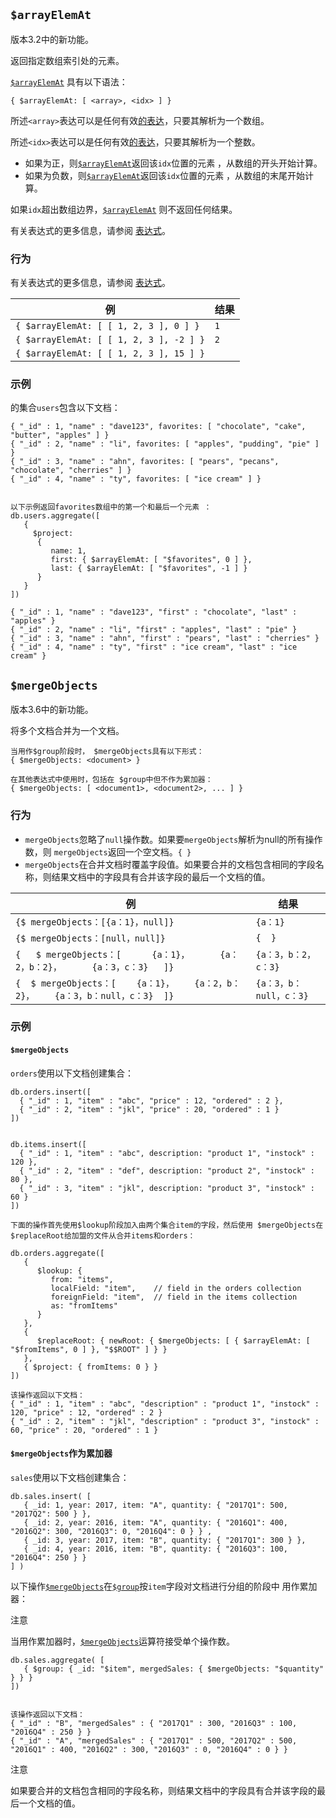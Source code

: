 ## `$arrayElemAt`

版本3.2中的新功能。

返回指定数组索引处的元素。

[`$arrayElemAt`](https://docs.mongodb.com/manual/reference/operator/aggregation/arrayElemAt/#exp._S_arrayElemAt) 具有以下语法：

```
{ $arrayElemAt: [ <array>, <idx> ] }
```

所述`<array>`表达可以是任何有效[的表达](https://docs.mongodb.com/manual/meta/aggregation-quick-reference/#aggregation-expressions)，只要其解析为一个数组。

所述`<idx>`表达可以是任何有效[的表达](https://docs.mongodb.com/manual/meta/aggregation-quick-reference/#aggregation-expressions)，只要其解析为一个整数。

- 如果为正，则[`$arrayElemAt`](https://docs.mongodb.com/manual/reference/operator/aggregation/arrayElemAt/#exp._S_arrayElemAt)返回该`idx`位置的元素 ，从数组的开头开始计算。
- 如果为负数，则[`$arrayElemAt`](https://docs.mongodb.com/manual/reference/operator/aggregation/arrayElemAt/#exp._S_arrayElemAt)返回该`idx`位置的元素 ，从数组的末尾开始计算。

如果`idx`超出数组边界，[`$arrayElemAt`](https://docs.mongodb.com/manual/reference/operator/aggregation/arrayElemAt/#exp._S_arrayElemAt) 则不返回任何结果。

有关表达式的更多信息，请参阅 [表达式](https://docs.mongodb.com/manual/meta/aggregation-quick-reference/#aggregation-expressions)。

### 行为

有关表达式的更多信息，请参阅 [表达式](https://docs.mongodb.com/manual/meta/aggregation-quick-reference/#aggregation-expressions)。

| 例                                      | 结果 |
| --------------------------------------- | ---- |
| `{ $arrayElemAt: [ [ 1, 2, 3 ], 0 ] }`  | `1`  |
| `{ $arrayElemAt: [ [ 1, 2, 3 ], -2 ] }` | `2`  |
| `{ $arrayElemAt: [ [ 1, 2, 3 ], 15 ] }` |      |

### 示例

的集合`users`包含以下文档：

```
{ "_id" : 1, "name" : "dave123", favorites: [ "chocolate", "cake", "butter", "apples" ] }
{ "_id" : 2, "name" : "li", favorites: [ "apples", "pudding", "pie" ] }
{ "_id" : 3, "name" : "ahn", favorites: [ "pears", "pecans", "chocolate", "cherries" ] }
{ "_id" : 4, "name" : "ty", favorites: [ "ice cream" ] }


以下示例返回favorites数组中的第一个和最后一个元素 ：
db.users.aggregate([
   {
     $project:
      {
         name: 1,
         first: { $arrayElemAt: [ "$favorites", 0 ] },
         last: { $arrayElemAt: [ "$favorites", -1 ] }
      }
   }
])

{ "_id" : 1, "name" : "dave123", "first" : "chocolate", "last" : "apples" }
{ "_id" : 2, "name" : "li", "first" : "apples", "last" : "pie" }
{ "_id" : 3, "name" : "ahn", "first" : "pears", "last" : "cherries" }
{ "_id" : 4, "name" : "ty", "first" : "ice cream", "last" : "ice cream" }
```

## `$mergeObjects`

版本3.6中的新功能。

将多个文档合并为一个文档。

```
当用作$group阶段时， $mergeObjects具有以下形式：
{ $mergeObjects: <document> }

在其他表达式中使用时，包括在 $group中但不作为累加器：
{ $mergeObjects: [ <document1>, <document2>, ... ] }
```

### 行为

- `mergeObjects`忽略了`null`操作数。如果要`mergeObjects`解析为null的所有操作数，则 `mergeObjects`返回一个空文档。`{ }`
- `mergeObjects`在合并文档时覆盖字段值。如果要合并的文档包含相同的字段名称，则结果文档中的字段具有合并该字段的最后一个文档的值。

| 例                                                           | 结果                    |
| ------------------------------------------------------------ | ----------------------- |
| `{$ mergeObjects：[{a：1}，null]}`                           | `{a：1}`                |
| `{$ mergeObjects：[null，null]}`                             | `{  }`                  |
| `{   $ mergeObjects：[      {a：1}，      {a：2，b：2}，      {a：3，c：3}   ]}` | `{a：3，b：2，c：3}`    |
| `{  $ mergeObjects：[    {a：1}，    {a：2，b：2}，    {a：3，b：null，c：3}  ]}` | `{a：3，b：null，c：3}` |

### 示例

#### `$mergeObjects`

`orders`使用以下文档创建集合：

```
db.orders.insert([
  { "_id" : 1, "item" : "abc", "price" : 12, "ordered" : 2 },
  { "_id" : 2, "item" : "jkl", "price" : 20, "ordered" : 1 }
])


db.items.insert([
  { "_id" : 1, "item" : "abc", description: "product 1", "instock" : 120 },
  { "_id" : 2, "item" : "def", description: "product 2", "instock" : 80 },
  { "_id" : 3, "item" : "jkl", description: "product 3", "instock" : 60 }
])

下面的操作首先使用$lookup阶段加入由两个集合item的字段，然后使用 $mergeObjects在$replaceRoot给加盟的文件从合并items和orders：

db.orders.aggregate([
   {
      $lookup: {
         from: "items",
         localField: "item",    // field in the orders collection
         foreignField: "item",  // field in the items collection
         as: "fromItems"
      }
   },
   {
      $replaceRoot: { newRoot: { $mergeObjects: [ { $arrayElemAt: [ "$fromItems", 0 ] }, "$$ROOT" ] } }
   },
   { $project: { fromItems: 0 } }
])

该操作返回以下文档：
{ "_id" : 1, "item" : "abc", "description" : "product 1", "instock" : 120, "price" : 12, "ordered" : 2 }
{ "_id" : 2, "item" : "jkl", "description" : "product 3", "instock" : 60, "price" : 20, "ordered" : 1 }
```

#### `$mergeObjects`作为累加器

`sales`使用以下文档创建集合：

```
db.sales.insert( [
   { _id: 1, year: 2017, item: "A", quantity: { "2017Q1": 500, "2017Q2": 500 } },
   { _id: 2, year: 2016, item: "A", quantity: { "2016Q1": 400, "2016Q2": 300, "2016Q3": 0, "2016Q4": 0 } } ,
   { _id: 3, year: 2017, item: "B", quantity: { "2017Q1": 300 } },
   { _id: 4, year: 2016, item: "B", quantity: { "2016Q3": 100, "2016Q4": 250 } }
] )
```

以下操作[`$mergeObjects`](https://docs.mongodb.com/manual/reference/operator/aggregation/mergeObjects/#exp._S_mergeObjects)在[`$group`](https://docs.mongodb.com/manual/reference/operator/aggregation/group/#pipe._S_group)按`item`字段对文档进行分组的阶段中 用作累加器：

注意

当用作累加器时，[`$mergeObjects`](https://docs.mongodb.com/manual/reference/operator/aggregation/mergeObjects/#exp._S_mergeObjects)运算符接受单个操作数。

```
db.sales.aggregate( [
   { $group: { _id: "$item", mergedSales: { $mergeObjects: "$quantity" } } }
])


该操作返回以下文档：
{ "_id" : "B", "mergedSales" : { "2017Q1" : 300, "2016Q3" : 100, "2016Q4" : 250 } }
{ "_id" : "A", "mergedSales" : { "2017Q1" : 500, "2017Q2" : 500, "2016Q1" : 400, "2016Q2" : 300, "2016Q3" : 0, "2016Q4" : 0 } }

```

注意

如果要合并的文档包含相同的字段名称，则结果文档中的字段具有合并该字段的最后一个文档的值。
